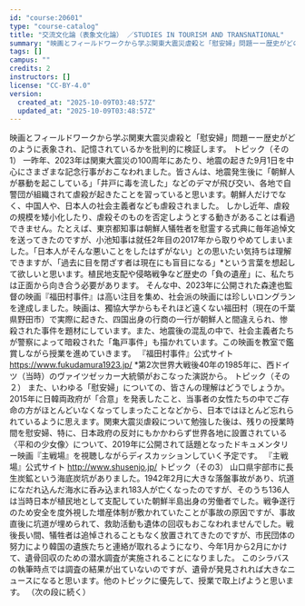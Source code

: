 ```yaml
---
id: "course:20601"
type: "course-catalog"
title: "交流文化論（表象文化論） ／STUDIES IN TOURISM AND TRANSNATIONAL"
summary: "映画とフィールドワークから学ぶ関東大震災虐殺と「慰安婦」問題ーー歴史がどのように表象され、記憶されているかを批判的に検証します。 トピック（その1） 一昨年、2023年は関東大震災の100周年にあたり、地震の起きた9月1日を中心にさまざまな…"
tags: []
campus: ""
credits: 2
instructors: []
license: "CC-BY-4.0"
version:
  created_at: "2025-10-09T03:48:57Z"
  updated_at: "2025-10-09T03:48:57Z"
---
```

映画とフィールドワークから学ぶ関東大震災虐殺と「慰安婦」問題ーー歴史がどのように表象され、記憶されているかを批判的に検証します。 トピック（その1） 一昨年、2023年は関東大震災の100周年にあたり、地震の起きた9月1日を中心にさまざまな記念行事がおこなわれました。皆さんは、地震発生後に「朝鮮人が暴動を起こしている」「井戸に毒を流した」などのデマが飛び交い、各地で自警団が組織されて虐殺が起きたことを習っていると思います。朝鮮人だけでなく、中国人や、日本人の社会主義者なども虐殺されました。 しかし近年、虐殺の規模を矮小化したり、虐殺そのものを否定しようとする動きがあることは看過できません。たとえば、東京都知事は朝鮮人犠牲者を慰霊する式典に毎年追悼文を送ってきたのですが、小池知事は就任2年目の2017年から取りやめてしまいました。「日本人がそんな悪いことをしたはずがない」との思いたい気持ちは理解できますが、「過去に目を閉ざす者は現在にも盲目になる」*という言葉を想起して欲しいと思います。植民地支配や侵略戦争など歴史の「負の遺産」に、私たちは正面から向き合う必要があります。 そんな中、2023年に公開された森達也監督の映画『福田村事件』は高い注目を集め、社会派の映画には珍しいロングランを達成しました。映画は、獨協大学からもそれほど遠くない福田村（現在の千葉県野田市）で実際に起きた、四国出身の行商の一行が朝鮮人と間違えられ、惨殺された事件を題材にしています。また、地震後の混乱の中で、社会主義者たちが警察によって暗殺された「亀戸事件」も描かれています。この映画を教室で鑑賞しながら授業を進めていきます。 『福田村事件』公式サイト https://www.fukudamura1923.jp/ *第2次世界大戦後40年の1985年に、西ドイツ（当時）のヴァイツゼッカー大統領がおこなった演説から。 トピック（その２） また、いわゆる「慰安婦」についての、皆さんの理解はどうでしょうか。2015年に日韓両政府が「合意」を発表したこと、当事者の女性たちの中でご存命の方がほとんどいなくなってしまったことなどから、日本ではほとんど忘れられているように思えます。関東大震災虐殺について勉強した後は、残りの授業時間を慰安婦、特に、日本政府の反対にもかかわらず世界各地に設置されている〈平和の少女像〉について、2019年に公開されて話題となったドキュメンタリー映画『主戦場』を視聴しながらディスカッションしていく予定です。 『主戦場』公式サイト http://www.shusenjo.jp/ トピック（その3） 山口県宇部市に長生炭鉱という海底炭坑がありました。1942年2月に大きな落盤事故があり、坑道になだれ込んだ海水に呑み込まれ183人が亡くなったのですが、そのうち136人は当時日本が植民地として支配していた朝鮮半島出身の労働者でした。戦争遂行のため安全を度外視した増産体制が敷かれていたことが事故の原因ですが、事故直後に坑道が埋められて、救助活動も遺体の回収もおこなわれませんでした。戦後長い間、犠牲者は追悼されることもなく放置されてきたのですが、市民団体の努力により韓国の遺族たちと連絡が取れるようになり、今年1月から2月にかけて、遺骨回収のための潜水調査が実施されることになりました。 このシラバスの執筆時点では調査の結果が出ていないのですが、遺骨が発見されれば大きなニュースになると思います。他のトピックに優先して、授業で取上げようと思います。 （次の段に続く）
